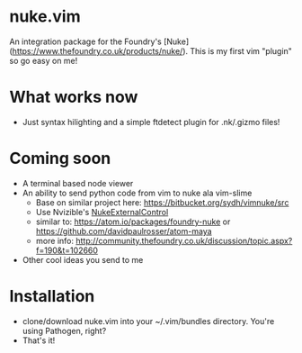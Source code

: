 # nuke.vim
An integration package for the Foundry's [Nuke] (https://www.thefoundry.co.uk/products/nuke/).  This is my first vim "plugin" so go easy on me!

# What works now
* Just syntax hilighting and a simple ftdetect plugin for .nk/.gizmo files!

# Coming soon
* A terminal based node viewer
* An ability to send python code from vim to nuke ala vim-slime
    * Base on similar project here: https://bitbucket.org/sydh/vimnuke/src
    * Use Nvizible's [NukeExternalControl](https://github.com/Nvizible/NukeExternalControl)
    * similar to: https://atom.io/packages/foundry-nuke or https://github.com/davidpaulrosser/atom-maya
    * more info: http://community.thefoundry.co.uk/discussion/topic.aspx?f=190&t=102660
* Other cool ideas you send to me

# Installation
* clone/download nuke.vim into your ~/.vim/bundles directory.  You're using Pathogen, right?
* That's it!
